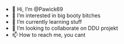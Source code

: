 - 👋 Hi, I’m @Pawick69
- 👀 I’m interested in big booty bitches
- 🌱 I’m currently learning stuff
- 💞️ I’m looking to collaborate on DDU projekt
- 📫 How to reach me, you cant

<!---
Pawick69/Pawick69 is a ✨ special ✨ repository because its `README.md` (this file) appears on your GitHub profile.
You can click the Preview link to take a look at your changes.
--->
